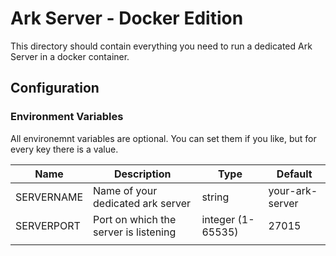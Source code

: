 # Ark Server - Docker Edition

This directory should contain everything you need to run a dedicated Ark Server in a docker container.

## Configuration

### Environment Variables

All environemnt variables are optional. You can set them if you like, but for every key there is a value.

|Name|Description|Type|Default|
|---|---|---|---|
|SERVERNAME|Name of your dedicated ark server|string|your-ark-server|
|SERVERPORT|Port on which the server is listening|integer (1-65535)|27015|
|||||
